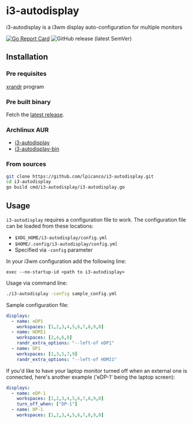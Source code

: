 # i3-autodisplay
i3-autodisplay is a i3wm display auto-configuration for multiple monitors

[![Go Report Card](https://goreportcard.com/badge/github.com/lpicanco/i3-autodisplay)](https://goreportcard.com/report/github.com/lpicanco/i3-autodisplay)
![GitHub release (latest SemVer)](https://img.shields.io/github/v/release/lpicanco/i3-autodisplay)

## Installation

### Pre requisites
[xrandr](https://www.x.org/archive/current/doc/man/man1/xrandr.1.xhtml) program

### Pre built binary
Fetch the [latest release](https://github.com/lpicanco/i3-autodisplay/releases).

### Archlinux AUR
- [i3-autodisplay](https://aur.archlinux.org/packages/i3-autodisplay)
- [i3-autodisplay-bin](https://aur.archlinux.org/packages/i3-autodisplay-bin)

### From sources

```bash
git clone https://github.com/lpicanco/i3-autodisplay.git
cd i3-autodisplay
go build cmd/i3-autodisplay/i3-autodisplay.go
```

## Usage
`i3-autodisplay` requires a configuration file to work. The configuration file can be loaded from these locations:

* `$XDG_HOME/i3-autodisplay/config.yml`
* `$HOME/.config/i3-autodisplay/config.yml`
* Specified via `-config` parameter

In your i3wm configuration add the following line:

```
exec --no-startup-id <path to i3-autodisplay>
```

Usage via command line:
```bash
./i3-autodisplay -config sample_config.yml
```

Sample configuration file:
```yaml
displays:
  - name: eDP1
    workspaces: [1,2,3,4,5,6,7,8,9,0]
  - name: HDMI1
    workspaces: [2,4,6,8]
    randr_extra_options: "--left-of eDP1"
  - name: DP1
    workspaces: [1,3,5,7,9]
    randr_extra_options: "--left-of HDMI1"
```

If you'd like to have your laptop monitor turned off when an external one is connected, here's another example ('eDP-1' being the laptop screen):
```yaml
displays:
  - name: eDP-1
    workspaces: [1,2,3,4,5,6,7,8,9,0]
    turn_off_when: ["DP-1"]
  - name: DP-1
    workspaces: [1,2,3,4,5,6,7,8,9,0]
```
